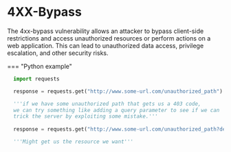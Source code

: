 
# 4XX-Bypass

The 4xx-bypass vulnerability allows an attacker to bypass client-side restrictions and access unauthorized resources or perform actions on a web application. This can lead to unauthorized data access, privilege escalation, and other security risks.

=== "Python example"
  ```python
    import requests

    response = requests.get("http://www.some-url.com/unauthorized_path")

    '''if we have some unauthorized path that gets us a 403 code,
    we can try something like adding a query parameter to see if we can
    trick the server by exploiting some mistake.'''
    
    response = requests.get("http://www.some-url.com/unauthorized_path?debug=true")

    '''Might get us the resource we want'''
  ```